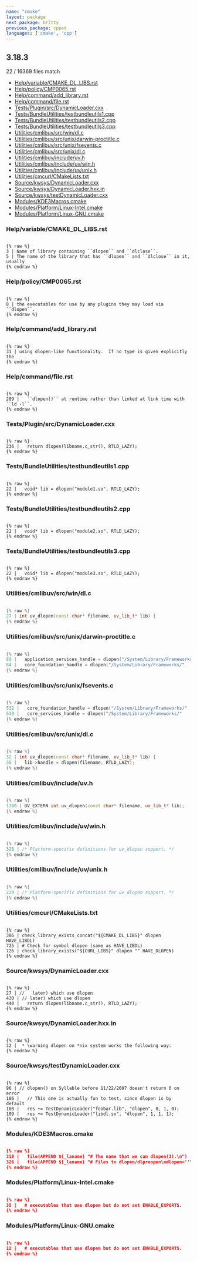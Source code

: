 ```yaml
---
name: "cmake"
layout: package
next_package: brltty
previous_package: cppad
languages: ['cmake', 'cpp']
---
```

## 3.18.3
22 / 16369 files match

 - [Help/variable/CMAKE_DL_LIBS.rst](#helpvariablecmake_dl_libsrst)
 - [Help/policy/CMP0065.rst](#helppolicycmp0065rst)
 - [Help/command/add_library.rst](#helpcommandadd_libraryrst)
 - [Help/command/file.rst](#helpcommandfilerst)
 - [Tests/Plugin/src/DynamicLoader.cxx](#testspluginsrcdynamicloadercxx)
 - [Tests/BundleUtilities/testbundleutils1.cpp](#testsbundleutilitiestestbundleutils1cpp)
 - [Tests/BundleUtilities/testbundleutils2.cpp](#testsbundleutilitiestestbundleutils2cpp)
 - [Tests/BundleUtilities/testbundleutils3.cpp](#testsbundleutilitiestestbundleutils3cpp)
 - [Utilities/cmlibuv/src/win/dl.c](#utilitiescmlibuvsrcwindlc)
 - [Utilities/cmlibuv/src/unix/darwin-proctitle.c](#utilitiescmlibuvsrcunixdarwin-proctitlec)
 - [Utilities/cmlibuv/src/unix/fsevents.c](#utilitiescmlibuvsrcunixfseventsc)
 - [Utilities/cmlibuv/src/unix/dl.c](#utilitiescmlibuvsrcunixdlc)
 - [Utilities/cmlibuv/include/uv.h](#utilitiescmlibuvincludeuvh)
 - [Utilities/cmlibuv/include/uv/win.h](#utilitiescmlibuvincludeuvwinh)
 - [Utilities/cmlibuv/include/uv/unix.h](#utilitiescmlibuvincludeuvunixh)
 - [Utilities/cmcurl/CMakeLists.txt](#utilitiescmcurlcmakeliststxt)
 - [Source/kwsys/DynamicLoader.cxx](#sourcekwsysdynamicloadercxx)
 - [Source/kwsys/DynamicLoader.hxx.in](#sourcekwsysdynamicloaderhxxin)
 - [Source/kwsys/testDynamicLoader.cxx](#sourcekwsystestdynamicloadercxx)
 - [Modules/KDE3Macros.cmake](#moduleskde3macroscmake)
 - [Modules/Platform/Linux-Intel.cmake](#modulesplatformlinux-intelcmake)
 - [Modules/Platform/Linux-GNU.cmake](#modulesplatformlinux-gnucmake)

### Help/variable/CMAKE_DL_LIBS.rst

```

{% raw %}
3 | Name of library containing ``dlopen`` and ``dlclose``.
5 | The name of the library that has ``dlopen`` and ``dlclose`` in it, usually
{% endraw %}

```
### Help/policy/CMP0065.rst

```

{% raw %}
8 | the executables for use by any plugins they may load via ``dlopen``.
{% endraw %}

```
### Help/command/add_library.rst

```

{% raw %}
31 | using dlopen-like functionality.  If no type is given explicitly the
{% endraw %}

```
### Help/command/file.rst

```

{% raw %}
209 |   ``dlopen()`` at runtime rather than linked at link time with ``ld -l``.
{% endraw %}

```
### Tests/Plugin/src/DynamicLoader.cxx

```

{% raw %}
236 |   return dlopen(libname.c_str(), RTLD_LAZY);
{% endraw %}

```
### Tests/BundleUtilities/testbundleutils1.cpp

```

{% raw %}
22 |   void* lib = dlopen("module1.so", RTLD_LAZY);
{% endraw %}

```
### Tests/BundleUtilities/testbundleutils2.cpp

```

{% raw %}
22 |   void* lib = dlopen("module2.so", RTLD_LAZY);
{% endraw %}

```
### Tests/BundleUtilities/testbundleutils3.cpp

```

{% raw %}
22 |   void* lib = dlopen("module3.so", RTLD_LAZY);
{% endraw %}

```
### Utilities/cmlibuv/src/win/dl.c

```cpp

{% raw %}
27 | int uv_dlopen(const char* filename, uv_lib_t* lib) {
{% endraw %}

```
### Utilities/cmlibuv/src/unix/darwin-proctitle.c

```cpp

{% raw %}
80 |   application_services_handle = dlopen("/System/Library/Frameworks/"
84 |   core_foundation_handle = dlopen("/System/Library/Frameworks/"
{% endraw %}

```
### Utilities/cmlibuv/src/unix/fsevents.c

```cpp

{% raw %}
532 |   core_foundation_handle = dlopen("/System/Library/Frameworks/"
539 |   core_services_handle = dlopen("/System/Library/Frameworks/"
{% endraw %}

```
### Utilities/cmlibuv/src/unix/dl.c

```cpp

{% raw %}
32 | int uv_dlopen(const char* filename, uv_lib_t* lib) {
35 |   lib->handle = dlopen(filename, RTLD_LAZY);
{% endraw %}

```
### Utilities/cmlibuv/include/uv.h

```cpp

{% raw %}
1700 | UV_EXTERN int uv_dlopen(const char* filename, uv_lib_t* lib);
{% endraw %}

```
### Utilities/cmlibuv/include/uv/win.h

```cpp

{% raw %}
328 | /* Platform-specific definitions for uv_dlopen support. */
{% endraw %}

```
### Utilities/cmlibuv/include/uv/unix.h

```cpp

{% raw %}
229 | /* Platform-specific definitions for uv_dlopen support. */
{% endraw %}

```
### Utilities/cmcurl/CMakeLists.txt

```

{% raw %}
386 | check_library_exists_concat("${CMAKE_DL_LIBS}" dlopen HAVE_LIBDL)
725 | # Check for symbol dlopen (same as HAVE_LIBDL)
726 | check_library_exists("${CURL_LIBS}" dlopen "" HAVE_DLOPEN)
{% endraw %}

```
### Source/kwsys/DynamicLoader.cxx

```

{% raw %}
27 | //   later) which use dlopen
430 | // later) which use dlopen
440 |   return dlopen(libname.c_str(), RTLD_LAZY);
{% endraw %}

```
### Source/kwsys/DynamicLoader.hxx.in

```

{% raw %}
32 |  * \warning dlopen on *nix system works the following way:
{% endraw %}

```
### Source/kwsys/testDynamicLoader.cxx

```

{% raw %}
96 | // dlopen() on Syllable before 11/22/2007 doesn't return 0 on error
106 |   // This one is actually fun to test, since dlopen is by default
108 |   res += TestDynamicLoader("foobar.lib", "dlopen", 0, 1, 0);
109 |   res += TestDynamicLoader("libdl.so", "dlopen", 1, 1, 1);
{% endraw %}

```
### Modules/KDE3Macros.cmake

```cmake

{% raw %}
310 |   file(APPEND ${_laname} "# The name that we can dlopen(3).\n")
326 |   file(APPEND ${_laname} "# Files to dlopen/dlpreopen\ndlopen=''\ndlpreopen=''\n")
{% endraw %}

```
### Modules/Platform/Linux-Intel.cmake

```cmake

{% raw %}
35 |   # executables that use dlopen but do not set ENABLE_EXPORTS.
{% endraw %}

```
### Modules/Platform/Linux-GNU.cmake

```cmake

{% raw %}
12 |   # executables that use dlopen but do not set ENABLE_EXPORTS.
{% endraw %}

```